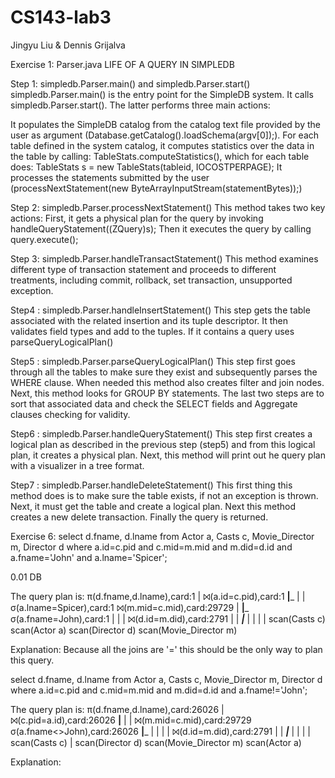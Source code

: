 CS143-lab3
==========
Jingyu Liu & Dennis Grijalva

Exercise 1: Parser.java
LIFE OF A QUERY IN SIMPLEDB

Step 1: simpledb.Parser.main() and simpledb.Parser.start() simpledb.Parser.main() is the entry point for the SimpleDB system. It calls simpledb.Parser.start(). The latter performs three main actions:

It populates the SimpleDB catalog from the catalog text file provided by the user as argument (Database.getCatalog().loadSchema(argv[0]);).
For each table defined in the system catalog, it computes statistics over the data in the table by calling: TableStats.computeStatistics(), which for each table does: TableStats s = new TableStats(tableid, IOCOSTPERPAGE);
It processes the statements submitted by the user (processNextStatement(new ByteArrayInputStream(statementBytes));)

Step 2: simpledb.Parser.processNextStatement() 
This method takes two key actions:
First, it gets a physical plan for the query by invoking handleQueryStatement((ZQuery)s);
Then it executes the query by calling query.execute();

Step 3: simpledb.Parser.handleTransactStatement()
This method examines different type of transaction statement and proceeds to different treatments, including commit, rollback, set transaction, unsupported exception.

Step4 : simpledb.Parser.handleInsertStatement()
This step gets the table associated with the related insertion and its tuple descriptor. It then validates field types and add to the tuples. If it contains a query uses parseQueryLogicalPlan()

Step5 : simpledb.Parser.parseQueryLogicalPlan()
This step first goes through all the tables to make sure they exist and subsequently parses the WHERE clause. When needed this method also creates filter and join nodes. Next, this method looks for
GROUP BY statements. The last two steps are to sort that associated data and check the SELECT fields and Aggregate clauses checking for validity. 

Step6 : simpledb.Parser.handleQueryStatement()
This step first creates a logical plan as described in the previous step (step5) and from this logical plan, it creates a physical plan. Next, this method will print out he query plan with a 
visualizer in a tree format.

Step7 : simpledb.Parser.handleDeleteStatement()
This first thing this method does is to make sure the table exists, if not an exception is thrown. Next, it must get the table and create a logical plan. Next this method creates a new delete
transaction. Finally the query is returned. 

Exercise 6:
select d.fname, d.lname
from Actor a, Casts c, Movie_Director m, Director d
where a.id=c.pid and c.mid=m.mid and m.did=d.id
and a.fname='John' and a.lname='Spicer';

0.01 DB

The query plan is:
                            π(d.fname,d.lname),card:1
                            |
                            ⨝(a.id=c.pid),card:1
  __________________________|___________________________
  |                                                    |
  σ(a.lname=Spicer),card:1                             ⨝(m.mid=c.mid),card:29729
  |                                    ________________|_________________
  σ(a.fname=John),card:1               |                                |
  |                                    ⨝(d.id=m.did),card:2791          |
  |                           _________|_________                       |
  |                           |                 |                     scan(Casts c)
scan(Actor a)               scan(Director d)  scan(Movie_Director m)

Explanation: Because all the joins are '=' this should be the only way to plan this query.


select d.fname, d.lname
from Actor a, Casts c, Movie_Director m, Director d
where a.id=c.pid and c.mid=m.mid and m.did=d.id
and a.fname!='John';

The query plan is:
                                           π(d.fname,d.lname),card:26026
                                           |
                                           ⨝(c.pid=a.id),card:26026
                           ________________|________________
                           |                               |
                           ⨝(m.mid=c.mid),card:29729       σ(a.fname<>John),card:26026
           ________________|_________________              |
           |                                |              |
           ⨝(d.id=m.did),card:2791          |              |
  _________|_________                       |              |
  |                 |                     scan(Casts c)    |
scan(Director d)  scan(Movie_Director m)                 scan(Actor a)

Explanation: 
